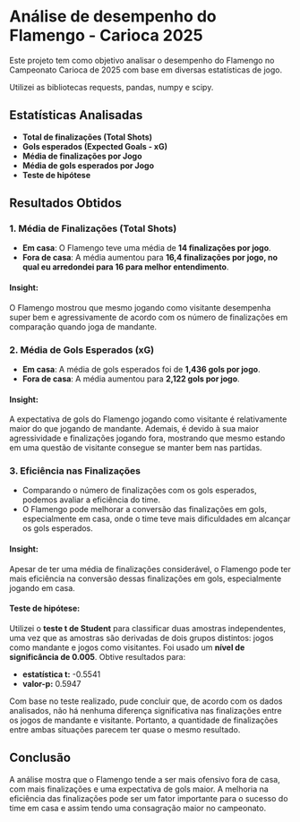# Análise de desempenho do Flamengo - Carioca 2025

Este projeto tem como objetivo analisar o desempenho do Flamengo no Campeonato Carioca de 2025 com base em diversas estatísticas de jogo.

Utilizei as bibliotecas requests, pandas, numpy e scipy.


## Estatísticas Analisadas

- **Total de finalizações (Total Shots)**
- **Gols esperados (Expected Goals - xG)**
- **Média de finalizações por Jogo**
- **Média de gols esperados por Jogo**
- **Teste de hipótese**

## Resultados Obtidos

### 1. **Média de Finalizações (Total Shots)**

- **Em casa**: O Flamengo teve uma média de **14 finalizações por jogo**.
- **Fora de casa**: A média aumentou para **16,4 finalizações por jogo, no qual eu arredondei para 16 para melhor entendimento**.

#### Insight:
O Flamengo mostrou que mesmo jogando como visitante desempenha super bem e agressivamente de acordo com os número de finalizações em comparação quando joga de mandante.

### 2. **Média de Gols Esperados (xG)**

- **Em casa**: A média de gols esperados foi de **1,436 gols por jogo**.
- **Fora de casa**: A média aumentou para **2,122 gols por jogo**.

#### Insight:
A expectativa de gols do Flamengo jogando como visitante é relativamente maior do que jogando de mandante. Ademais, é devido à sua maior agressividade e finalizações jogando fora, mostrando que mesmo estando em uma questão de visitante consegue se manter bem nas partidas.

### 3. **Eficiência nas Finalizações**

- Comparando o número de finalizações com os gols esperados, podemos avaliar a eficiência do time.
- O Flamengo pode melhorar a conversão das finalizações em gols, especialmente em casa, onde o time teve mais dificuldades em alcançar os gols esperados.

#### Insight:
Apesar de ter uma média de finalizações considerável, o Flamengo pode ter mais eficiência na conversão dessas finalizações em gols, especialmente jogando em casa.

#### Teste de hipótese:
Utilizei o **teste t de Student** para classificar duas amostras independentes, uma vez que as amostras são derivadas de dois grupos distintos: jogos como mandante e jogos como visitantes.
Foi usado um **nível de significância de 0.005**.
Obtive resultados para:
- **estatística t:** -0.5541
- **valor-p:** 0.5947

Com base no teste realizado, pude concluir que, de acordo com os dados analisados, não há nenhuma diferença significativa nas finalizações entre os jogos de mandante e visitante. Portanto, a quantidade de finalizações entre ambas situações parecem ter quase o mesmo resultado.


## Conclusão

A análise mostra que o Flamengo tende a ser mais ofensivo fora de casa, com mais finalizações e uma expectativa de gols maior. A melhoria na eficiência das finalizações pode ser um fator importante para o sucesso do time em casa e assim tendo uma consagração maior no campeonato.
